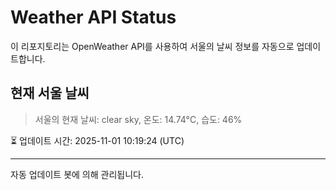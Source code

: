 
# Weather API Status

이 리포지토리는 OpenWeather API를 사용하여 서울의 날씨 정보를 자동으로 업데이트합니다.

## 현재 서울 날씨
> 서울의 현재 날씨: clear sky, 온도: 14.74°C, 습도: 46%

⏳ 업데이트 시간: 2025-11-01 10:19:24 (UTC)

---
자동 업데이트 봇에 의해 관리됩니다.
